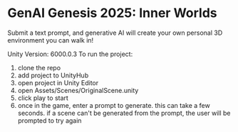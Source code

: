 # GenAI Genesis 2025: Inner Worlds 
Submit a text prompt, and generative AI will create your own personal 3D environment you can walk in!

Unity Version: 6000.0.3
To run the project:
1. clone the repo
2. add project to UnityHub
3. open project in Unity Editor
4. open Assets/Scenes/OriginalScene.unity
5. click play to start
6. once in the game, enter a prompt to generate. this can take a few seconds. if a scene can't be generated from the prompt, the user will be prompted to try again
